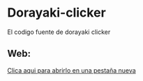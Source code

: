 # Dorayaki-clicker
El codigo fuente de dorayaki clicker
## Web:
  <a href="https://dorayaki-clicker.onrender.com" target="blank">Clica aqui para abrirlo en una pestaña nueva</a>
